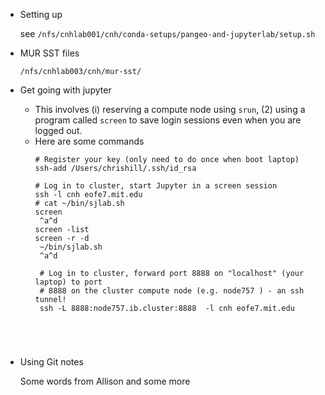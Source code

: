 * Setting up

   see ```/nfs/cnhlab001/cnh/conda-setups/pangeo-and-jupyterlab/setup.sh ```
   
* MUR SST files
   
   ```/nfs/cnhlab003/cnh/mur-sst/```
   
* Get going with jupyter
  
  - This involves (i) reserving a compute node using ```srun```, (2) using a program called ```screen``` to save
    login sessions even when you are logged out.
  - Here are some commands
     ```
     # Register your key (only need to do once when boot laptop)
     ssh-add /Users/chrishill/.ssh/id_rsa
     
     # Log in to cluster, start Jupyter in a screen session
     ssh -l cnh eofe7.mit.edu
     # cat ~/bin/sjlab.sh
     screen
      ^a^d
     screen -list
     screen -r -d
      ~/bin/sjlab.sh
      ^a^d
      
      # Log in to cluster, forward port 8888 on "localhost" (your laptop) to port
      # 8888 on the cluster compute node (e.g. node757 ) - an ssh tunnel! 
      ssh -L 8888:node757.ib.cluster:8888  -l cnh eofe7.mit.edu  
      
      
      
      
     ```

* Using Git notes

  Some words from Allison and some more
